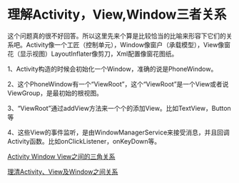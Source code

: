 # 理解Activity，View,Window三者关系

这个问题真的很不好回答。所以这里先来个算是比较恰当的比喻来形容下它们的关系吧。Activity像一个工匠（控制单元），Window像窗户（承载模型），View像窗花（显示视图）LayoutInflater像剪刀，Xml配置像窗花图纸。

1、Activity构造的时候会初始化一个Window，准确的说是PhoneWindow。

2、这个PhoneWindow有一个“ViewRoot”，这个“ViewRoot”是一个View或者说ViewGroup，是最初始的根视图。

3、“ViewRoot”通过addView方法来一个个的添加View。比如TextView，Button等

4、这些View的事件监听，是由WindowManagerService来接受消息，并且回调Activity函数。比如onClickListener，onKeyDown等。

[Activity Window View之间的三角关系](http://www.jianshu.com/p/a533467f5af5)

[理清Activity、View及Window之间关系](http://blog.csdn.net/huachao1001/article/details/51866287)
